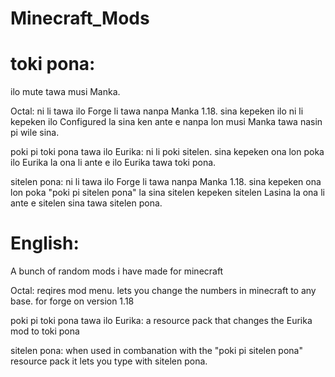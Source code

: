 # Minecraft_Mods
# toki pona:
ilo mute tawa musi Manka.

Octal:
ni li tawa ilo Forge li tawa nanpa Manka 1.18. sina kepeken ilo ni li kepeken ilo Configured la sina ken ante e nanpa lon musi Manka tawa nasin pi wile sina.

poki pi toki pona tawa ilo Eurika:
ni li poki sitelen. sina kepeken ona lon poka ilo Eurika la ona li ante e ilo Eurika tawa toki pona.

sitelen pona:
ni li tawa ilo Forge li tawa nanpa Manka 1.18. sina kepeken ona lon poka "poki pi sitelen pona" la sina sitelen kepeken sitelen Lasina la ona li ante e sitelen sina tawa sitelen pona.

# English:
A bunch of random mods i have made for minecraft

Octal:
reqires mod menu.
lets you change the numbers in minecraft to any base. for forge on version 1.18

poki pi toki pona tawa ilo Eurika:
a resource pack that changes the Eurika mod to toki pona

sitelen pona:
when used in combanation with the "poki pi sitelen pona" resource pack it lets you type with sitelen pona.

